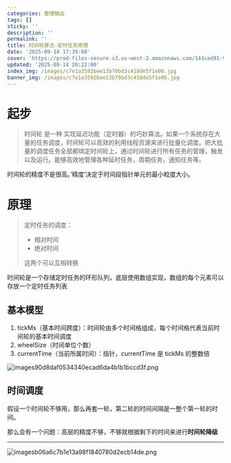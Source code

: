 ```yaml
---
categories: 整理输出
tags: []
sticky: ''
description: ''
permalink: ''
title: 时间轮算法-定时任务原理
date: '2025-09-14 17:39:00'
cover: 'https://prod-files-secure.s3.us-west-2.amazonaws.com/143cad91-961b-48b0-82dc-78fbb6eb5abe/9c7983ed-dc34-4759-b8a6-88f5f5c00e58/wallhaven-weeqzx.jpg?X-Amz-Algorithm=AWS4-HMAC-SHA256&X-Amz-Content-Sha256=UNSIGNED-PAYLOAD&X-Amz-Credential=ASIAZI2LB4664ZCCA3ZA%2F20250914%2Fus-west-2%2Fs3%2Faws4_request&X-Amz-Date=20250914T125005Z&X-Amz-Expires=3600&X-Amz-Security-Token=IQoJb3JpZ2luX2VjEN%2F%2F%2F%2F%2F%2F%2F%2F%2F%2F%2FwEaCXVzLXdlc3QtMiJHMEUCIBjYPByxsu0edPVV5556dqW6S2dI101rstjQPetGfiQ1AiEAnunqZvN10OiWI64tHl%2FxeDurWlZFGBVOusQIDkzYrf0q%2FwMIWBAAGgw2Mzc0MjMxODM4MDUiDPXZmmC2dYLIpIjjbyrcA3jqw7epkyLYE8AT%2B25YkeAEfY5Qp2mWPQVRJg%2FfFs%2BDlHy2mKG%2BjUauPHgH8SpAEoVr4S3NUHSxYlrvQfbBMQ4VxF7PdZcQDAuvbUlgJ9yXlX16%2Bcc%2FQ77AcsTHjlOIXzYqTAApk8WOO8jo1SYWf68%2F7uQnXFFFfYJZiIXhFEmCht9cmTZ145Nh%2F1S0nwkPfZtNHt7Ob85jYl4twf41UHsDcSPZKdYPfmoDNLeNyyfHW5M8nK2gS4td1iedeeJ3qBOwttJkEBBp0L97SsQbd3z7e2Q9yvRaIVHixoJZbSj8s3HKHwmJ2X6Ko5PC%2F7eteJ2cstmynrp1%2FUiJjoLlTOWOUrFJGxhrh4R7%2B%2FYGRbmkGrJ9M7WIUu6x5fB7G487hIBjUuFkcOlJxfG4HXBUmprfbPPSNGOu%2BSexwWmHzu6DEY%2FCFFcus%2BJ3VhuH1xl8aOWUxyg%2FVg5Bx4gU6VvXYk4mxVWqEoIuVt18pMelUqRhlNmfVA1J%2BEuVaRVlMXhy8m3BASgQrM%2FuXangLJNbadg9BJt9k34rwi9HSiJNiTBQhYyFq46Tqj1ET7fd2bdGNvfUXO1UiXpomza4ZW2Coue22a0HU%2FpBMTijYAJ%2Bf9apW8P6XwpA1clbYb5pMJXQmcYGOqUBqdVfALQD51Ur5SQMOnHFmYk5DmFQA6CNjxH%2BQFzsE%2FXl31S4MIpWpvOiP7YzmrK5dc6LotChteTqQ5ReAy%2FTb7fUyLZa7i0x%2BWIkvpyUN7SeBBJ7MBgSiThp2eExKzxynGTlelZn91s4gc7Z6yzwHoOLePaehQSeC1jd3%2F0kavV6xKScAW7uKaGOldTXizTbtMf%2F8zQsWs8l%2FAXrTaOQ5E4uiszj&X-Amz-Signature=4d56bb4540c661447918b8e9f6c8f06d721d8fffd084affe34f7cccb253f8e96&X-Amz-SignedHeaders=host&x-amz-checksum-mode=ENABLED&x-id=GetObject'
updated: '2025-09-14 20:22:00'
index_img: /images/c7e1a3592bee13b70bd3c418de5f1e0b.jpg
banner_img: /images/c7e1a3592bee13b70bd3c418de5f1e0b.jpg
---
```


# 起步

> 时间轮 是一种 实现延迟功能（定时器）的巧妙算法。如果一个系统存在大量的任务调度，时间轮可以高效的利用线程资源来进行批量化调度。把大批量的调度任务全部都绑定时间轮上，通过时间轮进行所有任务的管理，触发以及运行。能够高效地管理各种延时任务，周期任务，通知任务等。

时间轮的精度不是很高。’精度’决定于时间段指针单元的最小粒度大小。


# 原理

> 定时任务的调度：
> - 相对时间
> - 绝对时间
>
> 这两个可以互相转换
>
>

时间轮是一个存储定时任务的环形队列，底层使用数组实现，数组的每个元素可以存放一个定时任务列表


## 基本模型

1. tickMs（基本时间跨度）：时间轮由多个时间格组成，每个时间格代表当前时间轮的基本时间调度
2. wheelSize（时间单位个数）
3. currentTime（当前所属时间）：指针，currentTime 是 tickMs 的整数倍

![images90d8daf0534340ecad6da4b1b1bccd3f.png](/images/f92562d83dcb42d83d3ae921e44b1a11.png)


## 时间调度


假设一个时间轮不够用，那么再套一轮，第二轮的时间间隔是一整个第一轮的时间。


那么会有一个问题：高层的精度不够，不够就根据剩下的时间来进行**时间轮降级**


---


![imagesb06a6c7b1e13a98f1840780d2ecb14de.png](/images/12e7f063f28d1a179740c057be9e06c7.png)


